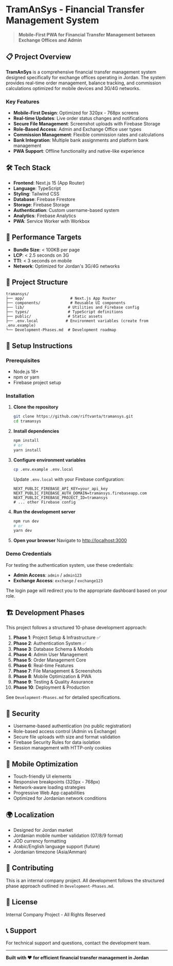 # TramAnSys - Financial Transfer Management System

> **Mobile-First PWA for Financial Transfer Management between Exchange Offices and Admin**

## 📋 Project Overview

**TramAnSys** is a comprehensive financial transfer management system designed specifically for exchange offices operating in Jordan. The system provides real-time order management, balance tracking, and commission calculations optimized for mobile devices and 3G/4G networks.

### Key Features

- **Mobile-First Design**: Optimized for 320px - 768px screens
- **Real-time Updates**: Live order status changes and notifications
- **Secure File Management**: Screenshot uploads with Firebase Storage
- **Role-Based Access**: Admin and Exchange Office user types
- **Commission Management**: Flexible commission rates and calculations
- **Bank Integration**: Multiple bank assignments and platform bank management
- **PWA Support**: Offline functionality and native-like experience

## 🛠️ Tech Stack

- **Frontend**: Next.js 15 (App Router)
- **Language**: TypeScript
- **Styling**: Tailwind CSS
- **Database**: Firebase Firestore
- **Storage**: Firebase Storage
- **Authentication**: Custom username-based system
- **Analytics**: Firebase Analytics
- **PWA**: Service Worker with Workbox

## 🚀 Performance Targets

- **Bundle Size**: < 100KB per page
- **LCP**: < 2.5 seconds on 3G
- **TTI**: < 3 seconds on mobile
- **Network**: Optimized for Jordan's 3G/4G networks

## 📁 Project Structure

```
tramansys/
├── app/                    # Next.js App Router
├── components/             # Reusable UI components
├── lib/                   # Utilities and Firebase config
├── types/                 # TypeScript definitions
├── public/                # Static assets
├── .env.local            # Environment variables (create from .env.example)
└── Development-Phases.md  # Development roadmap
```

## 🔧 Setup Instructions

### Prerequisites

- Node.js 18+ 
- npm or yarn
- Firebase project setup

### Installation

1. **Clone the repository**
   ```bash
   git clone https://github.com/riftvanta/tramansys.git
   cd tramansys
   ```

2. **Install dependencies**
   ```bash
   npm install
   # or
   yarn install
   ```

3. **Configure environment variables**
   ```bash
   cp .env.example .env.local
   ```
   
   Update `.env.local` with your Firebase configuration:
   ```env
   NEXT_PUBLIC_FIREBASE_API_KEY=your_api_key
   NEXT_PUBLIC_FIREBASE_AUTH_DOMAIN=tramansys.firebaseapp.com
   NEXT_PUBLIC_FIREBASE_PROJECT_ID=tramansys
   # ... other Firebase config
   ```

4. **Run the development server**
   ```bash
   npm run dev
   # or
   yarn dev
   ```

5. **Open your browser**
   Navigate to [http://localhost:3000](http://localhost:3000)

### Demo Credentials

For testing the authentication system, use these credentials:

- **Admin Access**: `admin` / `admin123`
- **Exchange Access**: `exchange` / `exchange123`

The login page will redirect you to the appropriate dashboard based on your role.

## 🏗️ Development Phases

This project follows a structured 10-phase development approach:

1. **Phase 1**: Project Setup & Infrastructure ✅
2. **Phase 2**: Authentication System ✅
3. **Phase 3**: Database Schema & Models
4. **Phase 4**: Admin User Management
5. **Phase 5**: Order Management Core
6. **Phase 6**: Real-time Features
7. **Phase 7**: File Management & Screenshots
8. **Phase 8**: Mobile Optimization & PWA
9. **Phase 9**: Testing & Quality Assurance
10. **Phase 10**: Deployment & Production

See `Development-Phases.md` for detailed specifications.

## 🔐 Security

- Username-based authentication (no public registration)
- Role-based access control (Admin vs Exchange)
- Secure file uploads with size and format validation
- Firebase Security Rules for data isolation
- Session management with HTTP-only cookies

## 📱 Mobile Optimization

- Touch-friendly UI elements
- Responsive breakpoints (320px - 768px)
- Network-aware loading strategies
- Progressive Web App capabilities
- Optimized for Jordanian network conditions

## 🌍 Localization

- Designed for Jordan market
- Jordanian mobile number validation (07/8/9 format)
- JOD currency formatting
- Arabic/English language support (future)
- Jordanian timezone (Asia/Amman)

## 🤝 Contributing

This is an internal company project. All development follows the structured phase approach outlined in `Development-Phases.md`.

## 📄 License

Internal Company Project - All Rights Reserved

## 📞 Support

For technical support and questions, contact the development team.

---

**Built with ❤️ for efficient financial transfer management in Jordan** 